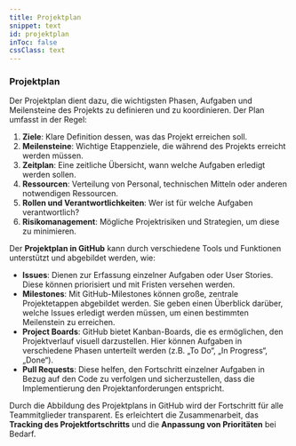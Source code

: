 ```yaml
---
title: Projektplan
snippet: text
id: projektplan
inToc: false
cssClass: text
---
```


### Projektplan

Der Projektplan dient dazu, die wichtigsten Phasen, Aufgaben und Meilensteine des Projekts zu definieren und zu koordinieren. Der Plan umfasst in der Regel:

1. **Ziele**: Klare Definition dessen, was das Projekt erreichen soll.
2. **Meilensteine**: Wichtige Etappenziele, die während des Projekts erreicht werden müssen.
3. **Zeitplan**: Eine zeitliche Übersicht, wann welche Aufgaben erledigt werden sollen.
4. **Ressourcen**: Verteilung von Personal, technischen Mitteln oder anderen notwendigen Ressourcen.
5. **Rollen und Verantwortlichkeiten**: Wer ist für welche Aufgaben verantwortlich?
6. **Risikomanagement**: Mögliche Projektrisiken und Strategien, um diese zu minimieren.

Der **Projektplan in GitHub** kann durch verschiedene Tools und Funktionen unterstützt und abgebildet werden, wie:

- **Issues**: Dienen zur Erfassung einzelner Aufgaben oder User Stories. Diese können priorisiert und mit Fristen versehen werden.
- **Milestones**: Mit GitHub-Milestones können große, zentrale Projektetappen abgebildet werden. Sie geben einen Überblick darüber, welche Issues erledigt werden müssen, um einen bestimmten Meilenstein zu erreichen.
- **Project Boards**: GitHub bietet Kanban-Boards, die es ermöglichen, den Projektverlauf visuell darzustellen. Hier können Aufgaben in verschiedene Phasen unterteilt werden (z.B. „To Do“, „In Progress“, „Done“).
- **Pull Requests**: Diese helfen, den Fortschritt einzelner Aufgaben in Bezug auf den Code zu verfolgen und sicherzustellen, dass die Implementierung den Projektanforderungen entspricht.

Durch die Abbildung des Projektplans in GitHub wird der Fortschritt für alle Teammitglieder transparent. Es erleichtert die Zusammenarbeit, das **Tracking des Projektfortschritts** und die **Anpassung von Prioritäten** bei Bedarf.